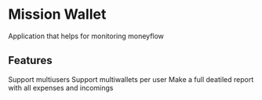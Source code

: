 # Mission Wallet
Application that helps for monitoring moneyflow

## Features
Support multiusers
Support multiwallets per user
Make a full deatiled report with all expenses and incomings